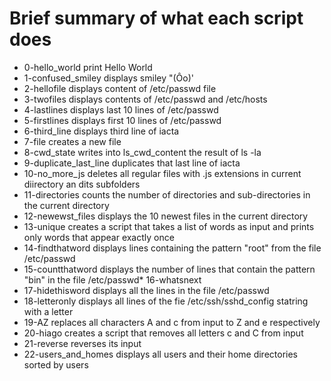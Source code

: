 # Brief summary of what each script does
* 0-hello_world print Hello World
* 1-confused_smiley displays smiley "(Ôo)'
* 2-hellofile displays content of /etc/passwd file
* 3-twofiles displays contents of /etc/passwd and /etc/hosts
* 4-lastlines displays last 10 lines of /etc/passwd
* 5-firstlines displays first 10 lines of /etc/passwd
* 6-third_line displays third line of iacta
* 7-file creates a new file 
* 8-cwd_state writes into ls_cwd_content the result of ls -la
* 9-duplicate_last_line duplicates that last line of iacta
* 10-no_more_js deletes all regular files with .js extensions in current diirectory an dits subfolders
* 11-directories counts the number of directories and sub-directories in the current directory
* 12-newewst_files displays the 10 newest files in the current directory
* 13-unique creates a script that takes a list of words as input and prints only words that appear exactly once
* 14-findthatword displays lines containing the pattern "root" from the file /etc/passwd
* 15-countthatword displays the number of lines that contain the pattern "bin" in the file /etc/passwd* 16-whatsnext
* 17-hidethisword displays all the lines in the file /etc/passwd
* 18-letteronly displays all lines of the fie /etc/ssh/sshd_config statring with a letter
* 19-AZ replaces all characters A and c from input to Z and e respectively
* 20-hiago creates a script that removes all letters c and C from input
* 21-reverse reverses its input
* 22-users_and_homes displays all users and their home directories sorted by users
